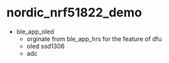 # nordic_nrf51822_demo

* ble_app_oled
	* orginate from ble_app_hrs for the feature of dfu
	* oled ssd1306
	* adc
